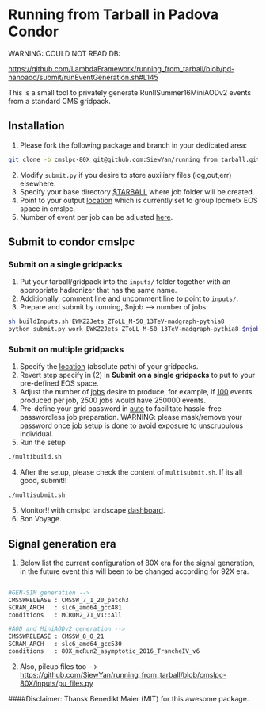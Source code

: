 # Running from Tarball in Padova Condor

WARNING: COULD NOT READ DB: 

https://github.com/LambdaFramework/running_from_tarball/blob/pd-nanoaod/submit/runEventGeneration.sh#L145

This is a small tool to privately generate RunIISummer16MiniAODv2 events from a standard CMS gridpack.

## Installation
1. Please fork the following package and branch in your dedicated area:
```bash
git clone -b cmslpc-80X git@github.com:SiewYan/running_from_tarball.git
```
2. Modify ```submit.py``` if you desire to store auxiliary files (log,out,err) elsewhere.
3. Specify your base directory [$TARBALL](https://github.com/SiewYan/running_from_tarball/blob/lpc-dev-eos/buildInputs.sh#L5) where job folder will be created.
4. Point to your output [location](https://github.com/SiewYan/running_from_tarball/blob/cmslpc-80X/submit/runEventGeneration.sh#L146) which is currently set to group lpcmetx EOS space in cmslpc.
5. Number of event per job can be adjusted [here](https://github.com/SiewYan/running_from_tarball/blob/cmslpc-80X/submit/runEventGeneration.sh#L17).

## Submit to condor cmslpc

### Submit on a single gridpacks

1. Put your tarball/gridpack into the ```inputs/``` folder together with an appropriate hadronizer that has the same name.
2. Additionally, comment [line](https://github.com/SiewYan/running_from_tarball/blob/cmslpc-80X/buildInputs.sh#L8) and uncomment [line](https://github.com/SiewYan/running_from_tarball/blob/cmslpc-80X/buildInputs.sh#L9) to point to ```inputs/```.
3. Prepare and submit by running, $njob --> number of jobs:
```bash
sh buildInputs.sh EWKZ2Jets_ZToLL_M-50_13TeV-madgraph-pythia8
python submit.py work_EWKZ2Jets_ZToLL_M-50_13TeV-madgraph-pythia8 $njobs
```

### Submit on multiple gridpacks

1. Specify the [location](https://github.com/SiewYan/running_from_tarball/blob/cmslpc-80X/multibuild.sh#L6) (absolute path) of your gridpacks.
2. Revert step specify in (2) in **Submit on a single gridpacks** to put to your pre-defined EOS space.
2. Adjust the number of [jobs](https://github.com/SiewYan/running_from_tarball/blob/cmslpc-80X/multibuild.sh#L11) desire to produce, for example, if [100](https://github.com/SiewYan/running_from_tarball/blob/cmslpc-80X/submit/runEventGeneration.sh#L17) events produced per job, 2500 jobs would have 250000 events.
3. Pre-define your grid password in [auto](https://github.com/SiewYan/running_from_tarball/blob/cmslpc-80X/auto#L3) to facilitate hassle-free passwordless job preparation. WARNING: please mask/remove your password once job setup is done to avoid exposure to unscrupulous individual.
4. Run the setup

```bash
./multibuild.sh
```

4. After the setup, please check the content of	```multisubmit.sh```. If its all good,	submit!!

```bash
./multisubmit.sh
```

5. Monitor!! with cmslpc landscape [dashboard](https://landscape.fnal.gov/lpc/dashboard/db/user-batch-summary?refresh=5m&orgId=1&var-cluster=cms-lpc&var-user=shoh).
6. Bon Voyage.

## Signal generation  era
1. Below list the current configuration of 80X era for the signal generation, in the future event this will been to be changed according for 92X era.

```bash

#GEN-SIM generation --> 
CMSSWRELEASE : CMSSW_7_1_20_patch3
SCRAM_ARCH   : slc6_amd64_gcc481
conditions   : MCRUN2_71_V1::All

#AOD and MiniAODv2 generation --> 
CMSSWRELEASE : CMSSW_8_0_21
SCRAM_ARCH   : slc6_amd64_gcc530
conditions   : 80X_mcRun2_asymptotic_2016_TrancheIV_v6

```
2. Also, pileup files too --> https://github.com/SiewYan/running_from_tarball/blob/cmslpc-80X/inputs/pu_files.py

####Disclaimer: Thansk Benedikt Maier (MIT) for this awesome package.
